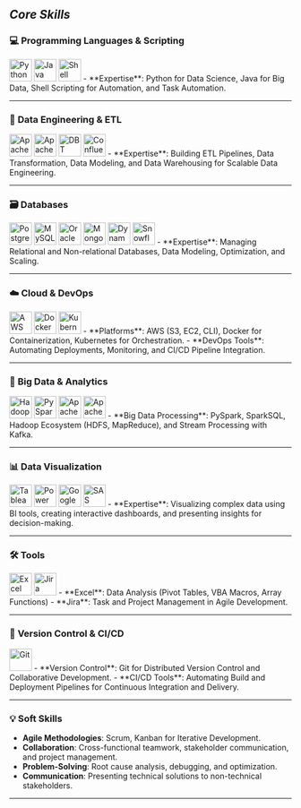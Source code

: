 
## **_Core Skills_**

### 💻 **Programming Languages & Scripting**  
<img src="https://cdn.jsdelivr.net/gh/devicons/devicon/icons/python/python-original-wordmark.svg" alt="Python" width="40" height="40"/>  
<img src="https://cdn.jsdelivr.net/gh/devicons/devicon/icons/java/java-original-wordmark.svg" alt="Java" width="40" height="40"/>  
<img src="https://cdn.jsdelivr.net/gh/devicons/devicon/icons/bash/bash-original.svg" alt="Shell Scripting" width="40" height="40"/>  
- **Expertise**: Python for Data Science, Java for Big Data, Shell Scripting for Automation, and Task Automation.

---

### 🔧 **Data Engineering & ETL**  
<img src="https://cdn.jsdelivr.net/gh/devicons/devicon/icons/apachekafka/apachekafka-original-wordmark.svg" alt="Apache Kafka" width="40" height="40"/>  
<img src="https://cdn.jsdelivr.net/gh/devicons/devicon/icons/airflow/airflow-original-wordmark.svg" alt="Apache Airflow" width="40" height="40"/>  
<img src="https://cdn.jsdelivr.net/gh/devicons/devicon/icons/dbt/dbt-original-wordmark.svg" alt="DBT" width="40" height="40"/>  
<img src="https://cdn.jsdelivr.net/gh/devicons/devicon/icons/confluent/confluent-original.svg" alt="Confluent" width="40" height="40"/>  
- **Expertise**: Building ETL Pipelines, Data Transformation, Data Modeling, and Data Warehousing for Scalable Data Engineering.  

---

### 🗃️ **Databases**  
<img src="https://cdn.jsdelivr.net/gh/devicons/devicon/icons/postgresql/postgresql-original-wordmark.svg" alt="PostgreSQL" width="40" height="40"/>  
<img src="https://cdn.jsdelivr.net/gh/devicons/devicon/icons/mysql/mysql-original-wordmark.svg" alt="MySQL" width="40" height="40"/>  
<img src="https://cdn.jsdelivr.net/gh/devicons/devicon/icons/oracle/oracle-original.svg" alt="Oracle" width="40" height="40"/>  
<img src="https://cdn.jsdelivr.net/gh/devicons/devicon/icons/mongodb/mongodb-original-wordmark.svg" alt="MongoDB" width="40" height="40"/>  
<img src="https://cdn.jsdelivr.net/gh/devicons/devicon/icons/dynamodb/dynamodb-original-wordmark.svg" alt="DynamoDB" width="40" height="40"/>  
<img src="https://cdn.jsdelivr.net/gh/devicons/devicon/icons/snowflake/snowflake-original.svg" alt="Snowflake" width="40" height="40"/>  
- **Expertise**: Managing Relational and Non-relational Databases, Data Modeling, Optimization, and Scaling.  

---

### ☁️ **Cloud & DevOps**  
<img src="https://cdn.jsdelivr.net/gh/devicons/devicon/icons/aws/aws-original.svg" alt="AWS" width="40" height="40"/>  
<img src="https://cdn.jsdelivr.net/gh/devicons/devicon/icons/docker/docker-original.svg" alt="Docker" width="40" height="40"/>  
<img src="https://cdn.jsdelivr.net/gh/devicons/devicon/icons/kubernetes/kubernetes-plain-wordmark.svg" alt="Kubernetes" width="40" height="40"/>  
- **Platforms**: AWS (S3, EC2, CLI), Docker for Containerization, Kubernetes for Orchestration.  
- **DevOps Tools**: Automating Deployments, Monitoring, and CI/CD Pipeline Integration.

---

### 🔢 **Big Data & Analytics**  
<img src="https://cdn.jsdelivr.net/gh/devicons/devicon/icons/hadoop/hadoop-original.svg" alt="Hadoop" width="40" height="40"/>  
<img src="https://cdn.jsdelivr.net/gh/devicons/devicon/icons/pyspark/pyspark-original-wordmark.svg" alt="PySpark" width="40" height="40"/>  
<img src="https://cdn.jsdelivr.net/gh/devicons/devicon/icons/apachekafka/apachekafka-original-wordmark.svg" alt="Apache Kafka" width="40" height="40"/>  
<img src="https://cdn.jsdelivr.net/gh/devicons/devicon/icons/spark/spark-original-wordmark.svg" alt="Apache Spark" width="40" height="40"/>  
- **Big Data Processing**: PySpark, SparkSQL, Hadoop Ecosystem (HDFS, MapReduce), and Stream Processing with Kafka.

---

### 📊 **Data Visualization**  
<img src="https://cdn.jsdelivr.net/gh/devicons/devicon/icons/tableau/tableau-original-wordmark.svg" alt="Tableau" width="40" height="40"/>  
<img src="https://cdn.jsdelivr.net/gh/devicons/devicon/icons/powerbi/powerbi-original.svg" alt="Power BI" width="40" height="40"/>  
<img src="https://cdn.jsdelivr.net/gh/devicons/devicon/icons/google/google-original.svg" alt="Google Analytics" width="40" height="40"/>  
<img src="https://cdn.jsdelivr.net/gh/devicons/devicon/icons/sas/sas-original.svg" alt="SAS" width="40" height="40"/>  
- **Expertise**: Visualizing complex data using BI tools, creating interactive dashboards, and presenting insights for decision-making.  

---

### 🛠️ **Tools**  
<img src="https://cdn.jsdelivr.net/gh/devicons/devicon/icons/excel/excel-original.svg" alt="Excel" width="40" height="40"/>  
<img src="https://cdn.jsdelivr.net/gh/devicons/devicon/icons/jira/jira-original-wordmark.svg" alt="Jira" width="40" height="40"/>  
- **Excel**: Data Analysis (Pivot Tables, VBA Macros, Array Functions)  
- **Jira**: Task and Project Management in Agile Development.

---

### 🔄 **Version Control & CI/CD**  
<img src="https://cdn.jsdelivr.net/gh/devicons/devicon/icons/git/git-original.svg" alt="Git" width="40" height="40"/>  
- **Version Control**: Git for Distributed Version Control and Collaborative Development.  
- **CI/CD Tools**: Automating Build and Deployment Pipelines for Continuous Integration and Delivery.  

---

### 💡 **Soft Skills**  
- **Agile Methodologies**: Scrum, Kanban for Iterative Development.  
- **Collaboration**: Cross-functional teamwork, stakeholder communication, and project management.  
- **Problem-Solving**: Root cause analysis, debugging, and optimization.  
- **Communication**: Presenting technical solutions to non-technical stakeholders.

---
